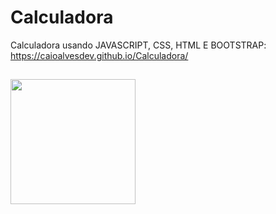 # Calculadora
Calculadora usando JAVASCRIPT, CSS, HTML E BOOTSTRAP:
https://caioalvesdev.github.io/Calculadora/
##
<img src="https://cdn.discordapp.com/attachments/863882094340734997/881581094955261973/calculadora.png" height="200px">
